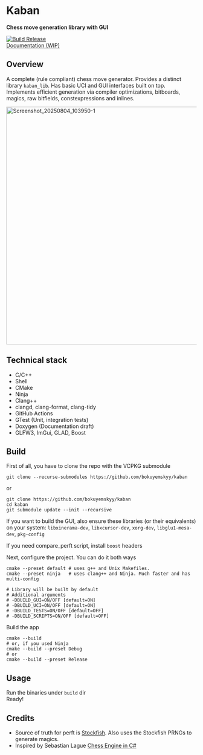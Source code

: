 # Kaban
**Chess move generation library with GUI**

[![Build Release](https://github.com/bokuyemskyy/kaban/actions/workflows/build-release.yml/badge.svg?branch=main)](https://github.com/bokuyemskyy/kaban/actions/workflows/build-release.yml)  
[Documentation (WIP)](https://bokuyemskyy.github.io/kaban/docs/html/)

## Overview
A complete (rule compliant) chess move generator. Provides a distinct library `kaban_lib`. Has basic UCI and GUI interfaces built on top.  
Implements efficient generation via compiler optimizations, bitboards, magics, raw bitfields, constexpressions and inlines.

<img width="802" height="629" alt="Screenshot_20250804_103950-1" src="https://github.com/user-attachments/assets/34ada001-ab00-466a-b595-88b31466d711" />

## Technical stack
- C/C++
- Shell
- CMake
- Ninja
- Clang++
- clangd, clang-format, clang-tidy
- GitHub Actions
- GTest (Unit, integration tests)
- Doxygen (Documentation draft)
- GLFW3, ImGui, GLAD, Boost

## Build

First of all, you have to clone the repo with the VCPKG submodule

```
git clone --recurse-submodules https://github.com/bokuyemskyy/kaban
```
or
```
git clone https://github.com/bokuyemskyy/kaban
cd kaban
git submodule update --init --recursive
```

If you want to build the GUI, also ensure these libraries (or their equivalents) on your system:
`libxinerama-dev`, `libxcursor-dev`, `xorg-dev`, `libglu1-mesa-dev`, `pkg-config`

If you need compare_perft script, install `boost` headers

Next, configure the project. You can do it both ways
```
cmake --preset default # uses g++ and Unix Makefiles.
cmake --preset ninja   # uses clang++ and Ninja. Much faster and has multi-config

# Library will be built by default
# Additional arguments
# -DBUILD_GUI=ON/OFF [default=ON]
# -DBUILD_UCI=ON/OFF [default=ON]
# -DBUILD_TESTS=ON/OFF [default=OFF]
# -DBUILD_SCRIPTS=ON/OFF [default=OFF]
```

Build the app
```
cmake --build
# or, if you used Ninja
cmake --build --preset Debug
# or
cmake --build --preset Release
```

## Usage
Run the binaries under `build` dir  
Ready!


## Credits
- Source of truth for perft is [Stockfish](https://stockfishchess.org/). Also uses the Stockfish PRNGs to generate magics.
- Inspired by Sebastian Lague [Chess Engine in C#](https://www.youtube.com/watch?v=U4ogK0MIzqk)

